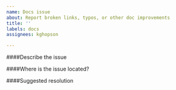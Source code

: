 ```yaml
---
name: Docs issue
about: Report broken links, typos, or other doc improvements
title: ''
labels: docs
assignees: kghopson

---
```


####Describe the issue
<!-- Be as specific as possible -->

####Where is the issue located?
<!-- Link to the offending pages and indicate where the problem is -->

####Suggested resolution
<!-- What can we change to resolve this issue? This field is not needed for typos or broken links -->
